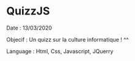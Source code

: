 # QuizzJS

Date : 13/03/2020

Objecif : Un quizz sur la culture informatique ! ^^

Language : Html, Css, Javascript, JQuerry
